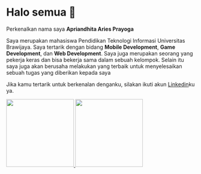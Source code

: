# Halo semua 👋

Perkenalkan nama saya **Apriandhita Aries Prayoga** <br>

Saya merupakan mahasiswa Pendidikan Teknologi Informasi Universitas Brawijaya. Saya tertarik dengan bidang **Mobile Development**, **Game Development**, dan **Web Development**. Saya juga merupakan seorang yang pekerja keras dan bisa bekerja sama dalam sebuah kelompok. Selain itu saya juga akan berusaha melakukan yang terbaik untuk menyelesaikan sebuah tugas yang diberikan kepada saya<br>

Jika kamu tertarik untuk berkenalan denganku, silakan ikuti akun [Linkedin](https://www.linkedin.com/in/apriandhitaap/)ku ya.

<p align="left">
<a href="https://github.com/apriandhitaap">
  <img height="180em" src="https://github-readme-stats-eight-theta.vercel.app/api?username=penuliscode&show_icons=true&theme=algolia&include_all_commits=true&count_private=true"/>
  <img height="180em" src="https://github-readme-stats-eight-theta.vercel.app/api/top-langs/?username=penuliscode&layout=compact&theme=algolia"/>
</a>
</p>

